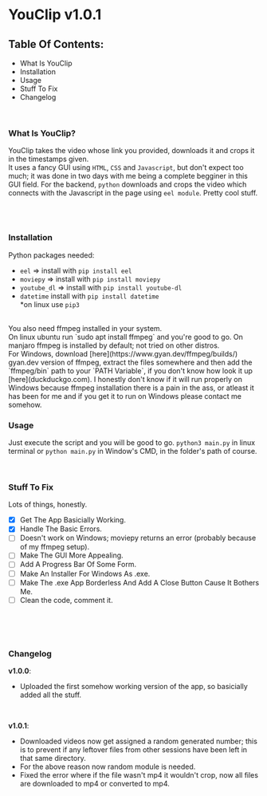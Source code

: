 # YouClip v1.0.1

## Table Of Contents:
- What Is YouClip
- Installation
- Usage
- Stuff To Fix
- Changelog

<br />

### What Is YouClip?

YouClip takes the video whose link you provided, downloads it and crops it in the timestamps given. <br /> It uses a fancy GUI using `HTML`, `CSS` and `Javascript`,
but don't expect too much; it was done in two days with me being a complete begginer in this GUI field. For the backend, `python` downloads and crops the video
which connects with the Javascript in the page using `eel module`. Pretty cool stuff.

<br />
<br />

### Installation

Python packages needed:
- `eel` => install with `pip install eel` 
- `moviepy` => install with `pip install moviepy`
- `youtube_dl` => install with `pip install youtube-dl`
- `datetime` install with `pip install datetime` <br />
*on linux use `pip3`

<br />
You also need ffmpeg installed in your system. <br />
On linux ubuntu run `sudo apt install ffmpeg` and you're good to go. On manjaro ffmpeg is installed by default; not tried on other distros. <br />
For Windows, download [here](https://www.gyan.dev/ffmpeg/builds/) gyan.dev version of ffmpeg, extract the files somewhere and then add the `ffmpeg/bin` path to your
`PATH Variable`, if you don't know how look it up [here](duckduckgo.com). I honestly don't know if it will run properly on Windows because ffmpeg installation
there is a pain in the ass, or atleast it has been for me and if you get it to run on Windows please contact me somehow.

<br />

### Usage

Just execute the script and you will be good to go. `python3 main.py` in linux terminal or `python main.py` in Window's CMD, in the folder's path of course.

<br />

### Stuff To Fix

Lots of things, honestly. <br />

- [x] Get The App Basicially Working.
- [x] Handle The Basic Errors.
- [ ] Doesn't work on Windows; moviepy returns an error (probably because of my ffmpeg setup).
- [ ] Make The GUI More Appealing.
- [ ] Add A Progress Bar Of Some Form.
- [ ] Make An Installer For Windows As .exe.
- [ ] Make The .exe App Borderless And Add A Close Button Cause It Bothers Me.
- [ ] Clean the code, comment it.

<br />
<br />
<br />


### Changelog

**v1.0.0**:
 - Uploaded the first somehow working version of the app, so basicially added all the stuff.
 <br />
 
**v1.0.1**:
 - Downloaded videos now get assigned a random generated number; this is to prevent if any leftover files from other sessions have been left in that same directory.
 - For the above reason now random module is needed.
 - Fixed the error where if the file wasn't mp4 it wouldn't crop, now all files are downloaded to mp4 or converted to mp4.


